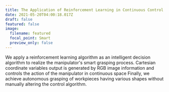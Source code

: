 ```yaml
---
title: The Application of Reinforcement Learning in Continuous Control Problem
date: 2021-05-20T04:00:18.017Z
draft: false
featured: false
image:
  filename: featured
  focal_point: Smart
  preview_only: false
---
```

We apply a reinforcement learning algorithm as an intelligent decision algorithm to realize the manipulator's smart grasping process. Cartesian coordinate variables output is generated by RGB image information and controls the action of the manipulator in continuous space Finally, we achieve autonomous grasping of workpieces having various shapes without manually altering the control algorithm.